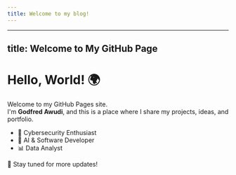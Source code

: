 ```yaml
---
title: Welcome to my blog!
---
```



---
title: Welcome to My GitHub Page
---

# Hello, World! 🌍

Welcome to my GitHub Pages site.  
I'm **Godfred Awudi**, and this is a place where I share my projects, ideas, and portfolio.

- 🔧 Cybersecurity Enthusiast
- 🤖 AI & Software Developer
- 📊 Data Analyst

🚀 Stay tuned for more updates!

